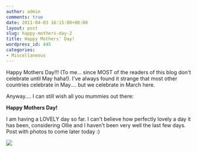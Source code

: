 ```yaml
---
author: admin
comments: true
date: 2011-04-03 16:15:00+00:00
layout: post
slug: happy-mothers-day-2
title: Happy Mothers' Day!
wordpress_id: 445
categories:
- Miscellaneous
---
```


Happy Mothers Day!!! (To me... since MOST of the readers of this blog don't celebrate until May haha!).  I've always found it strange that most other countries celebrate in May.... but we celebrate in March here.  
  
Anyway.... I can still wish all you mummies out there:  
  


**Happy Mothers Day!**

  
I am having a LOVELY day so far.  I can't believe how perfectly lovely a day it has been, considering Ollie and I haven't been very well the last few days.  Post with photos to come later today :)

![](https://blogger.googleusercontent.com/tracker/251139911615938991-6390575710558047264?l=www.outmumbered.com)
